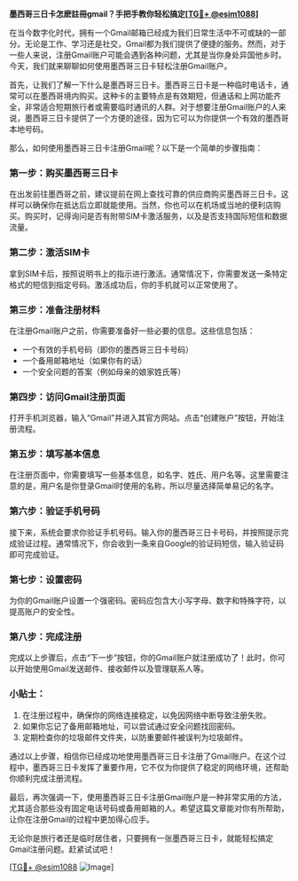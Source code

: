 **墨西哥三日卡怎麽註冊gmail？手把手教你轻松搞定[[TG💪+ @esim1088](https://t.me/s/esim1088)]**

在当今数字化时代，拥有一个Gmail邮箱已经成为我们日常生活中不可或缺的一部分。无论是工作、学习还是社交，Gmail都为我们提供了便捷的服务。然而，对于一些人来说，注册Gmail账户可能会遇到各种问题，尤其是当你身处异国他乡时。今天，我们就来聊聊如何使用墨西哥三日卡轻松注册Gmail账户。

首先，让我们了解一下什么是墨西哥三日卡。墨西哥三日卡是一种临时电话卡，通常可以在墨西哥境内购买。这种卡的主要特点是有效期短，但通话和上网功能齐全，非常适合短期旅行者或需要临时通讯的人群。对于想要注册Gmail账户的人来说，墨西哥三日卡提供了一个方便的途径，因为它可以为你提供一个有效的墨西哥本地号码。

那么，如何使用墨西哥三日卡注册Gmail呢？以下是一个简单的步骤指南：

### **第一步：购买墨西哥三日卡**
在出发前往墨西哥之前，建议提前在网上查找可靠的供应商购买墨西哥三日卡。这样可以确保你在抵达后立即就能使用。当然，你也可以在机场或当地的便利店购买。购买时，记得询问是否有附带SIM卡激活服务，以及是否支持国际短信和数据流量。

### **第二步：激活SIM卡**
拿到SIM卡后，按照说明书上的指示进行激活。通常情况下，你需要发送一条特定格式的短信到指定号码。激活成功后，你的手机就可以正常使用了。

### **第三步：准备注册材料**
在注册Gmail账户之前，你需要准备好一些必要的信息。这些信息包括：
- 一个有效的手机号码（即你的墨西哥三日卡号码）
- 一个备用邮箱地址（如果你有的话）
- 一个安全问题的答案（例如母亲的娘家姓氏等）

### **第四步：访问Gmail注册页面**
打开手机浏览器，输入“Gmail”并进入其官方网站。点击“创建账户”按钮，开始注册流程。

### **第五步：填写基本信息**
在注册页面中，你需要填写一些基本信息，如名字、姓氏、用户名等。这里需要注意的是，用户名是你登录Gmail时使用的名称，所以尽量选择简单易记的名字。

### **第六步：验证手机号码**
接下来，系统会要求你验证手机号码。输入你的墨西哥三日卡号码，并按照提示完成验证过程。通常情况下，你会收到一条来自Google的验证码短信，输入验证码即可完成验证。

### **第七步：设置密码**
为你的Gmail账户设置一个强密码。密码应包含大小写字母、数字和特殊字符，以提高账户的安全性。

### **第八步：完成注册**
完成以上步骤后，点击“下一步”按钮，你的Gmail账户就注册成功了！此时，你可以开始使用Gmail发送邮件、接收邮件以及管理联系人等。

### **小贴士：**
1. 在注册过程中，确保你的网络连接稳定，以免因网络中断导致注册失败。
2. 如果你忘记了备用邮箱地址，可以尝试通过安全问题找回密码。
3. 定期检查你的垃圾邮件文件夹，以防重要邮件被误判为垃圾邮件。

通过以上步骤，相信你已经成功地使用墨西哥三日卡注册了Gmail账户。在这个过程中，墨西哥三日卡发挥了重要作用，它不仅为你提供了稳定的网络环境，还帮助你顺利完成注册流程。

最后，再次强调一下，使用墨西哥三日卡注册Gmail账户是一种非常实用的方法，尤其适合那些没有固定电话号码或备用邮箱的人。希望这篇文章能对你有所帮助，让你在注册Gmail的过程中更加得心应手。

无论你是旅行者还是临时居住者，只要拥有一张墨西哥三日卡，就能轻松搞定Gmail注册问题。赶紧试试吧！

[[TG💪+ @esim1088](https://t.me/s/esim1088) ![Image](https://i.postimg.cc/4NQfJmqS/Snipaste-2025-05-13-00-14-12.png)]